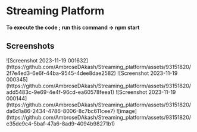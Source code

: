 <h1>Streaming Platform</h1>

<p>
  <b>To execute the code ; run this command -> npm start</b>
</p>

<h2>Screenshots</h2>
![Screenshot 2023-11-19 001632](https://github.com/AmbroseDAkash/Streaming_platform/assets/93151820/2f7e4ed3-6e6f-44ba-9545-4dee8dae2582)
![Screenshot 2023-11-19 000345](https://github.com/AmbroseDAkash/Streaming_platform/assets/93151820/add5483c-9e69-4e4f-96cd-ea60578feea1)
![Screenshot 2023-11-19 000144](https://github.com/AmbroseDAkash/Streaming_platform/assets/93151820/da6d1a86-2434-4786-8006-8c7bc611cee7)
![image](https://github.com/AmbroseDAkash/Streaming_platform/assets/93151820/e35de9c4-5baf-47a6-8ad9-4094b98271b1)






